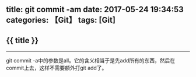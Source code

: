 title: git commit -am
date: 2017-05-24 19:34:53
categories: 【Git】
tags: [Git]
---
## {{ title }} ##

---

git commit -a中的参数是all。它的含义相当于是先add所有的东西，然后在commit上去，这样不需要额外打git add了。